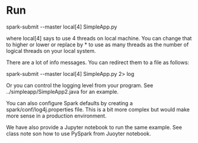 
Run
===

spark-submit --master local[4] SimpleApp.py

where local[4] says to use 4 threads on local machine. You can change that to higher or lower
or replace by * to use as many threads as the number of logical threads on your local system.

There are a lot of info messages. You can redirect them to a file as follows:

spark-submit --master local[4] SimpleApp.py  2> log

Or you can control the logging level from your program. See ../simpleapp/SimpleApp2.java for an example. 

You can also configure Spark defaults by creating a spark/conf/log4j.properties file. This is
a bit more complex but would make more sense in a production environment.


We have also provide a Jupyter notebook to run the same example. See class note son how to use
PySpark from Juoyter notebook.
